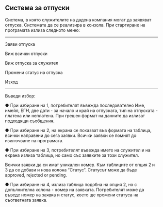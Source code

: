 Система за отпуски
--------------------------------------------------------------------

Система, в която служителите на дадена компания могат да заявяват отпуска. Системата да се
реализира в конзола. При стартиране на програмата излиза следното меню:

--------------------------------------------------------------------
Заяви отпуска

Виж всички отпуски

Виж отпуска за служител

Промени статус на отпуска

Изход

--------------------------------------------------------------------
Въведи избор:

● При избиране на 1, потребителят въвежда последователно Име, имейл, ЕГН, две дати - за
начало и край на отпуската, тип на отпуската - платена или неплатена. При грешен формат на
данните да излизат подходящи съобщения.

● При избиране на 2, на екрана се показват във формата на таблица, всички направени до
сега заявки. Всички заявки се помнят до изключване на програмата.

● При избиране на 3, потребителят въвежда името на служител и на екрана излиза таблица, но
само със заявките за този служител.

Всички заявки да си имат уникален номер. Към таблиците от опция 2 и 3 да се добави и нова колона
“Статус”. Статусът може да бъде approved, rejected or pending.

● При избиране на 4, излиза таблица подобна на опция 2, но с допълнителна колона - номер на
заявката. Потребителят може да въведе номер на заявка и статус, което ще промени статуса
на съответната заявка.
